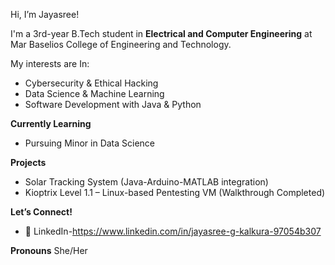  Hi, I’m Jayasree!

 I'm a 3rd-year B.Tech student in **Electrical and Computer Engineering** at Mar Baselios College of Engineering and Technology.

My interests are In:
- Cybersecurity & Ethical Hacking 
- Data Science & Machine Learning 
- Software Development with Java & Python 

 **Currently Learning**
- Pursuing Minor in Data Science

 **Projects**
- Solar Tracking System (Java-Arduino-MATLAB integration)
- Kioptrix Level 1.1 – Linux-based Pentesting VM (Walkthrough Completed)

**Let’s Connect!**

- 🔗 LinkedIn-https://www.linkedin.com/in/jayasree-g-kalkura-97054b307

 **Pronouns**
She/Her


<!---
jayasree1805/jayasree1805 is a ✨ special ✨ repository because its `README.md` (this file) appears on your GitHub profile.
You can click the Preview link to take a look at your changes.
--->
